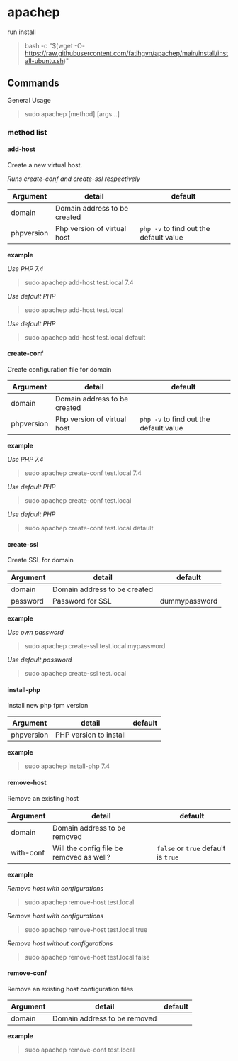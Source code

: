 # apachep

run install

> bash -c "$(wget -O- https://raw.githubusercontent.com/fatihgvn/apachep/main/install/install-ubuntu.sh)"

## Commands

General Usage
> sudo apachep [method] [args...]

### method list

#### add-host
Create a new virtual host.

_Runs create-conf and create-ssl respectively_

Argument|detail|default
---|---|---
domain|Domain address to be created|
phpversion|Php version of virtual host|`php -v` to find out the default value

**example**

*Use PHP 7.4*
> sudo apachep add-host test.local 7.4

*Use default PHP*
> sudo apachep add-host test.local

*Use default PHP*
> sudo apachep add-host test.local default

#### create-conf
Create configuration file for domain

Argument|detail|default
---|---|---
domain|Domain address to be created|
phpversion|Php version of virtual host|`php -v` to find out the default value

**example**

*Use PHP 7.4*
> sudo apachep create-conf test.local 7.4

*Use default PHP*
> sudo apachep create-conf test.local

*Use default PHP*
> sudo apachep create-conf test.local default

#### create-ssl
Create SSL for domain

Argument|detail|default
---|---|---
domain|Domain address to be created|
password|Password for SSL|dummypassword

**example**

*Use own password*
> sudo apachep create-ssl test.local mypassword

*Use default password*
> sudo apachep create-ssl test.local

#### install-php
Install new php fpm version

Argument|detail|default
---|---|---
phpversion|PHP version to install|

**example**

> sudo apachep install-php 7.4


#### remove-host
Remove an existing host

Argument|detail|default
---|---|---
domain|Domain address to be removed|
with-conf|Will the config file be removed as well?|`false` or `true` default is `true`

**example**

*Remove host with configurations*
> sudo apachep remove-host test.local

*Remove host with configurations*
> sudo apachep remove-host test.local true

*Remove host without configurations*
> sudo apachep remove-host test.local false

#### remove-conf
Remove an existing host configuration files

Argument|detail|default
---|---|---
domain|Domain address to be removed|

**example**

> sudo apachep remove-conf test.local
